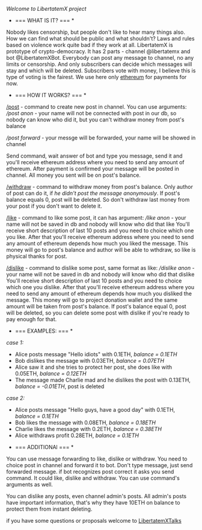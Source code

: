 *Welcome to LibertatemX project*

* === WHAT IS IT? === *

Nobody likes censorship, but people don't like to hear many things also. How we can find what should be public and what shouldn't?
Laws and rules based on violence work quite bad if they work at all.
LibertatemX is prototype of crypto-democracy. It has 2 parts - channel @libertatemx and bot @LibertatemXBot.
Everybody can post any message to channel, no any limits or censorship.
And only subscribers can decide which messages will stay and which will be deleted. Subscribers vote with money, I believe this is type of voting is the fairest.
We use here only [ethereum](https://ethereum.org) for payments for now.

* === HOW IT WORKS? === *

[/post](/post) - command to create new post in channel. You can use arguments:
*/post anon* - your name will not be connected with post in our db, so nobody can know who did it, but you can't withdraw money from post's balance

*/post forward* - your messge will be forwarded, your name will be showed in channel

Send command, wait answer of bot and type you message, send it and you'll receive ethereum address where you need to send any amount of ethereum.
After payment is confirmed your message will be posted in channel. All money you sent will be on post's balance.

[/withdraw](/withdraw) - command to withdraw money from post's balance.
Only author of post can do it, if _he didn't post the message anonymously_.
If post's balance equals 0, post will be deleted. So don't withdraw last money from your post if you don't want to delete it.

[/like](/like) - command to like some post, it can has argument:
*/like anon* - your name will not be saved in db and nobody will know who did that like
You'll receive short description of last 10 posts and you need to choice which one you like.
After that you'll receive ethereum address where you need to send any amount of ethereum depends how much you liked the message.
This money will go to post's balance and author will be able to wthdraw, so like is physical thanks for post.

[/dislike](/dislike) - command to dislike some post, same format as like:
*/dislike anon* - your name will not be saved in db and nobody will know who did that dislike
You'll receive short description of last 10 posts and you need to choice which one you dislike.
After that you'll receive ethereum address where you need to send any amount of ethereum depends how much you disliked the message.
This money will go to project donation wallet and the same amount will be taken from post's balance.
If post's balance equal 0, post will be deleted, so you can delete some post with dislike if you're ready to pay enough for that.

* === EXAMPLES: === *

_case 1:_
- Alice posts message "Hello idiots" with 0.1ETH, *balance = 0.1ETH*
- Bob dislikes the message with 0.03ETH, *balance = 0.07ETH*
- Alice saw it and she tries to protect her post, she does like with 0.05ETH, *balance = 0.12ETH*
- The message made Charlie mad and he dislikes the post with 0.13ETH, *balance = -0.01ETH*, post is deleted

_case 2:_
- Alice posts message "Hello guys, have a good day" with 0.1ETH, *balance = 0.1ETH*
- Bob likes the message with 0.08ETH, *balance = 0.18ETH*
- Charlie likes the message with 0.2ETH, *balance = 0.38ETH*
- Alice withdraws profit 0.28ETH, *balance = 0.1ETH*

* === ADDITIONAl === *

You can use message forwarding to like, dislike or withdraw. You need to choice post in channel and forward it to bot.
Don't type message, just send forwarded message. if bot recognizes post correct it asks you send command.
It could like, dislike and withdraw. You can use command's arguments as well.

You can dislike any posts, even channel admin's posts. 
All admin's posts have important information, that's why they have 10ETH on balance to protect them from instant deleting.

if you have some questions or proposals welcome to [LibertatemXTalks](https://t.me/joinchat/B3hiAA3VYCTI6fFKvb5MWQ)
